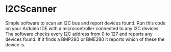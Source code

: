 # I2CScanner
Simple software to scan an I2C bus and report devices found.
Run this code on your Arduino IDE with a microcontroller connected to any I2C devices. 
The software checks every I2C address from 0 to 127 and reports any devices found. 
If it finds a BMP280 or BME280 it reports which of these the device is.
